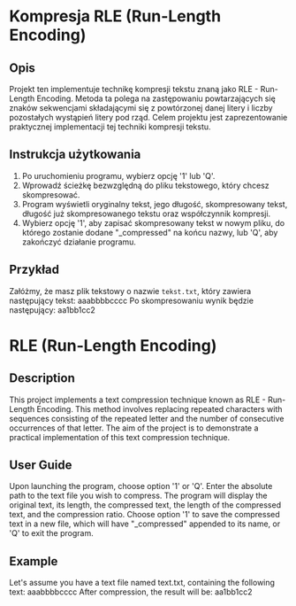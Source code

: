 # Kompresja RLE (Run-Length Encoding)

## Opis

Projekt ten implementuje technikę kompresji tekstu znaną jako RLE - Run-Length Encoding. Metoda ta polega na zastępowaniu powtarzających się znaków sekwencjami składającymi się z powtórzonej danej litery i liczby pozostałych wystąpień litery pod rząd. Celem projektu jest zaprezentowanie praktycznej implementacji tej techniki kompresji tekstu.


## Instrukcja użytkowania

1. Po uruchomieniu programu, wybierz opcję '1' lub 'Q'.
2. Wprowadź ścieżkę bezwzględną do pliku tekstowego, który chcesz skompresować.
3. Program wyświetli oryginalny tekst, jego długość, skompresowany tekst, długość już skompresowanego tekstu oraz współczynnik kompresji.
4. Wybierz opcję '1', aby zapisać skompresowany tekst w nowym pliku, do którego zostanie dodane "_compressed" na końcu nazwy, lub 'Q', aby zakończyć działanie programu.

## Przykład

Załóżmy, że masz plik tekstowy o nazwie `tekst.txt`, który zawiera następujący tekst:
aaabbbbcccc
Po skompresowaniu wynik będzie następujący:
aa1bb1cc2

# RLE (Run-Length Encoding)
## Description
This project implements a text compression technique known as RLE - Run-Length Encoding. This method involves replacing repeated characters with sequences consisting of the repeated letter and the number of consecutive occurrences of that letter. The aim of the project is to demonstrate a practical implementation of this text compression technique.

## User Guide
Upon launching the program, choose option '1' or 'Q'.
Enter the absolute path to the text file you wish to compress.
The program will display the original text, its length, the compressed text, the length of the compressed text, and the compression ratio.
Choose option '1' to save the compressed text in a new file, which will have "_compressed" appended to its name, or 'Q' to exit the program.

## Example
Let's assume you have a text file named text.txt, containing the following text:
aaabbbbcccc
After compression, the result will be:
aa1bb1cc2
